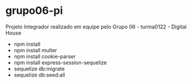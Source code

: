 # grupo06-pi
Projeto Integrador realizado em equipe pelo Grupo 06 - turma0122 - Digital House


- npm install
- npm install multer
- npm install cookie-parser
- npm install express-session-sequelize
- sequelize db:migrate
- sequelize db:seed:all

